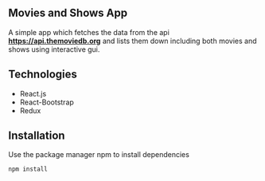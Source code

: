 ## Movies and Shows App
A simple app which fetches the data from the api __https://api.themoviedb.org__ and lists them down including both movies and shows using interactive gui. 

## Technologies
- React.js
- React-Bootstrap
- Redux
## Installation
Use the package manager npm to install dependencies
```
npm install
```
